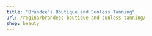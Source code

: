 ```yaml
---
title: "Brandee's Boutique and Sunless Tanning"
url: /regina/brandees-boutique-and-sunless-tanning/
shop: beauty
---
```

